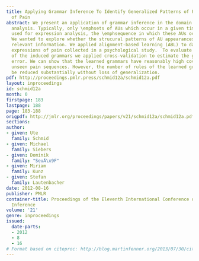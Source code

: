 ```yaml
---
title: Applying Grammar Inference To Identify Generalized Patterns of Facial Expressions
  of Pain
abstract: We present an application of grammar inference in the domain of facial expression
  analysis. Typically, only \emphsets of AUs which occur in a given time frame are
  used for expression analysis, the \emphsequence in which these AUs occur is ignored.
  We wanted to explore whether the strucural patterns of AU appearances contain diagnostically
  relevant information. We applied alignment-based learning (ABL) to data of facial
  expressions of pain collected in a psychological study.  To evaluate the quality
  of the induced grammars we applied cross-validation to estimate the generalization
  error. We can show that the learned grammars have reasonably high coverages for
  unseen pain sequences. However, the number of rules of the learned grammars cannot
  be reduced substantially without loss of generalization.
pdf: http://proceedings.pmlr.press/schmid12a/schmid12a.pdf
layout: inproceedings
id: schmid12a
month: 0
firstpage: 183
lastpage: 188
page: 183-188
origpdf: http://jmlr.org/proceedings/papers/v21/schmid12a/schmid12a.pdf
sections: 
author:
- given: Ute
  family: Schmid
- given: Michael
  family: Siebers
- given: Dominik
  family: "SeuÃ\x9F"
- given: Miriam
  family: Kunz
- given: Stefan
  family: Lautenbacher
date: 2012-08-16
publisher: PMLR
container-title: Proceedings of the Eleventh International Conference on Grammatical
  Inference
volume: '21'
genre: inproceedings
issued:
  date-parts:
  - 2012
  - 8
  - 16
# Format based on citeproc: http://blog.martinfenner.org/2013/07/30/citeproc-yaml-for-bibliographies/
---
```

